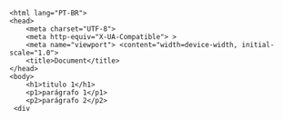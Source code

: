 <!DOCTYPE html>
    <html lang="PT-BR">
    <head>
        <meta charset="UTF-8">
        <meta http-equiv="X-UA-Compatible"> >
        <meta name="viewport"> <content="width=device-width, initial-scale="1.0">
        <title>Document</title>
    </head>
    <body>
        <h1>titulo 1</h1>
        <p1>parágrafo 1</p1>
        <p2>parágrafo 2</p2>
     <div
<style 
<h2>título 2</h2>
<background collor="Aqua"></background>     
<h2>título 2</h2>

        <p3>parágrafo 1</p3>
        <p4>parágrafo 2</p4>
     
        <h3>título 3</h3>
        <p5>parágrafo 1</p5>
        <p6>parágrafo 2</p6>
    <bodylist>
        <item>item 1</item>
        <item>item 2</item>
        <item>item 3</item>
    </bodylist>

    </body>
    </html>
